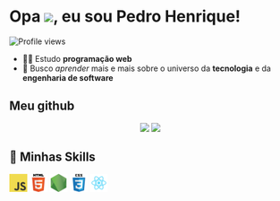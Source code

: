 <h1> Opa <img src="https://raw.githubusercontent.com/kaueMarques/kaueMarques/master/hi.gif" height="30px">, eu sou Pedro Henrique!</h1>
<p align="left"> <img src="https://komarev.com/ghpvc/?username=pedro-basso&color=blue" alt="Profile views" /> </p>

- 👨‍💻 Estudo **programação web**
- 🚀 Busco *aprender* mais e mais sobre o universo da **tecnologia** e da **engenharia de software**

## Meu github

<div align="center">
  <img height="145em" src="https://github-readme-stats.vercel.app/api?username=pedro-basso&show_icons=true&theme=github_dark&include_all_commits=true&count_private=true"/>
  <img height="145em" src="https://github-readme-stats.vercel.app/api/top-langs/?username=pedro-basso&layout=compact&langs_count=7&theme=github_dark"/>
</div>

## 🚀 Minhas Skills
<code><img height="32" src="https://raw.githubusercontent.com/github/explore/80688e429a7d4ef2fca1e82350fe8e3517d3494d/topics/javascript/javascript.png" alt="Javascript"/></code>
<code><img height="32" src="https://raw.githubusercontent.com/github/explore/80688e429a7d4ef2fca1e82350fe8e3517d3494d/topics/html/html.png" alt="HTML5"/></code>
<code><img height="32" src="https://raw.githubusercontent.com/github/explore/80688e429a7d4ef2fca1e82350fe8e3517d3494d/topics/nodejs/nodejs.png" alt="Nodejs"/></code>
<code><img height="32" src="https://raw.githubusercontent.com/github/explore/80688e429a7d4ef2fca1e82350fe8e3517d3494d/topics/css/css.png" alt="CSS"/></code>
<code><img height="32" src="https://raw.githubusercontent.com/github/explore/80688e429a7d4ef2fca1e82350fe8e3517d3494d/topics/react/react.png" alt="React"/></code>
